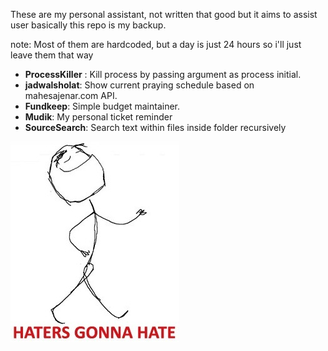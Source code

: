 These are my personal assistant, not written that good but it aims to assist user
basically this repo is my backup.

note: Most of them are hardcoded, but a day is just 24 hours so i'll just leave them that way

* __ProcessKiller__ : Kill process by passing argument as process initial. 
* __jadwalsholat__: Show current praying schedule based on mahesajenar.com API.
* __Fundkeep__: Simple budget maintainer.
* __Mudik__: My personal ticket reminder 
* __SourceSearch__: Search text within files inside folder recursively

![haha](https://raw.githubusercontent.com/imakin/PersonalAssistant/master/Fundkeep/h.jpg)
